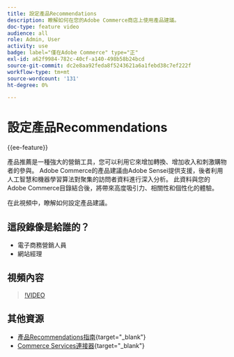```yaml
---
title: 設定產品Recommendations
description: 瞭解如何在您的Adobe Commerce商店上使用產品建議。
doc-type: feature video
audience: all
role: Admin, User
activity: use
badge: label="僅在Adobe Commerce" type="正"
exl-id: a62f9984-782c-40cf-a140-498b58b24bcd
source-git-commit: dc2e8aa92feda8f5243621a6a1febd38c7ef222f
workflow-type: tm+mt
source-wordcount: '131'
ht-degree: 0%

---
```


# 設定產品Recommendations

{{ee-feature}}

產品推薦是一種強大的營銷工具，您可以利用它來增加轉換、增加收入和刺激購物者的參與。 Adobe Commerce的產品建議由Adobe Sensei提供支援，後者利用人工智慧和機器學習算法對聚集的訪問者資料進行深入分析。 此資料與您的Adobe Commerce目錄結合後，將帶來高度吸引力、相關性和個性化的體驗。

在此視頻中，瞭解如何設定產品建議。

## 這段錄像是給誰的？

- 電子商務營銷人員
- 網站經理

## 視頻內容

>[!VIDEO](https://video.tv.adobe.com/v/343991?quality=12&learn=on)

## 其他資源

- [產品Recommendations指南](https://experienceleague.adobe.com/docs/commerce-merchant-services/product-recommendations/overview.html){target="_blank"}
- [Commerce Services連接器](https://experienceleague.adobe.com/docs/commerce-merchant-services/user-guides/integration-services/saas.html){target="_blank"}
